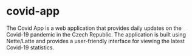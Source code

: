 # covid-app
The Covid App is a web application that provides daily updates on the Covid-19 pandemic in the Czech Republic. The application is built using Nette/Latte and provides a user-friendly interface for viewing the latest Covid-19 statistics.

